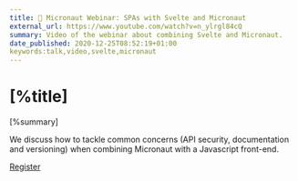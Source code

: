 ```yaml
---
title: 📼 Micronaut Webinar: SPAs with Svelte and Micronaut
external_url: https://www.youtube.com/watch?v=n_ylrgl84cQ
summary: Video of the webinar about combining Svelte and Micronaut. 
date_published: 2020-12-25T08:52:19+01:00
keywords:talk,video,svelte,micronaut
---
```


# [%title]

[%summary]

We discuss how to tackle common concerns (API security, documentation and versioning) when combining Micronaut with a Javascript front-end.

[Register]([%external_url])


